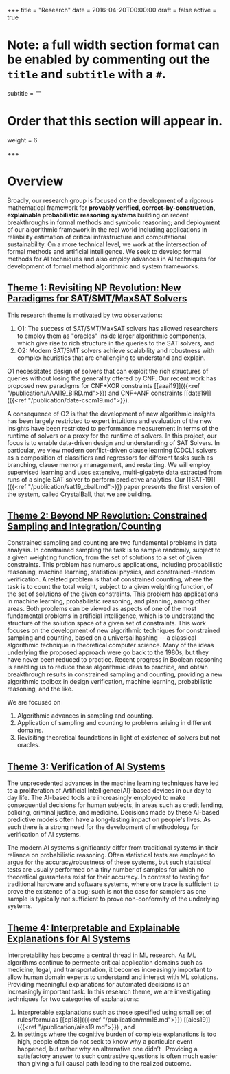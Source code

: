 +++
title = "Research"
date = 2016-04-20T00:00:00
draft = false
active = true


# Note: a full width section format can be enabled by commenting out the `title` and `subtitle` with a `#`.
subtitle = ""

# Order that this section will appear in.
weight = 6

+++

# __Overview__ 

Broadly, our research group is focused on the development of a rigorous mathematical framework for <b> provably verified, correct-by-construction, explainable probabilistic reasoning systems </b> building on recent breakthroughs in formal methods and symbolic reasoning; and deployment of our algorithmic framework in the real world including applications in reliability estimation of critical infrastructure and computational sustainability. On a more technical level, we work at the intersection of formal methods and artificial intelligence. We seek to develop formal methods for AI techniques and also employ advances in AI techniques for development of formal method algorithmic and system frameworks. 


## <u> Theme 1: Revisiting NP Revolution: New Paradigms for SAT/SMT/MaxSAT Solvers </u>

This research theme is motivated by two observations:

1. O1: The success of SAT/SMT/MaxSAT solvers has allowed researchers to employ them as "oracles" inside larger algorithmic components, which give rise to rich structure in the queries to the SAT solvers, and
2. O2: Modern SAT/SMT solvers achieve scalability and robustness with complex heuristics that are challenging to understand and explain. 

O1 necessitates design of solvers that can exploit the rich structures of queries without losing the generality offered by CNF. Our recent work has proposed new paradigms for CNF+XOR constraints
[[aaai19]]({{<ref "/publication/AAAI19_BIRD.md">}}) and CNF+ANF constraints [[date19]]({{<ref "/publication/date-cscm19.md">}}). 

A consequence of O2 is that the development of new algorithmic insights has been largely restricted to expert intuitions and evaluation of the new insights have been restricted to performance measurement in terms of the runtime of solvers or a proxy for the runtime of solvers. In this project, our focus is to enable data-driven design and understanding of SAT Solvers. In particular, we view modern conflict-driven clause learning (CDCL) solvers as a composition of classifiers and regressors for different tasks such as branching, clause memory management, and restarting. We  will employ supervised learning and uses extensive, multi-gigabyte data extracted from runs of a single SAT solver to perform predictive analytics. Our [[SAT-19]]({{<ref "/publication/sat19_cball.md">}}) paper presents the first version of the system, called CrystalBall, that we are building. 

 

## <u> Theme 2: Beyond NP Revolution: Constrained Sampling and Integration/Counting </u>

Constrained sampling and counting are two fundamental problems in data analysis. In constrained sampling the task is to sample randomly, subject to a given weighting function, from the set of solutions to a set of given constraints. This problem has numerous applications, including probabilistic reasoning, machine learning, statistical physics, and constrained-random verification. A related problem is that of constrained counting, where the task is to count the total weight, subject to a given weighting function, of the set of solutions of the given constraints. This problem has applications in machine learning, probabilistic reasoning, and planning, among other areas. Both problems can be viewed as aspects of one of the most fundamental problems in artificial intelligence, which is to understand the structure of the solution space of a given set of constraints. This work focuses on the development of new algorithmic techniques for constrained sampling and counting, based on a universal hashing -- a classical algorithmic technique in theoretical computer science. Many of the ideas underlying the proposed approach were go back to the 1980s, but they have never been reduced to practice. Recent progress in Boolean reasoning is enabling us to reduce these algorithmic ideas to practice, and obtain breakthrough results in constrained sampling and counting, providing a new algorithmic toolbox in design verification, machine learning, probabilistic reasoning, and the like. 

We are focused on

1. Algorithmic advances in sampling and counting.
2. Application of sampling and counting to problems arising in different domains.
3. Revisiting theoretical foundations in light of existence of solvers but not oracles. 


## <u> Theme 3: Verification of AI Systems </u>

The unprecedented advances in the machine learning techniques have led to a proliferation of Artificial Intelligence(AI)-based devices in our day to day life. The AI-based tools are increasingly employed to make consequential decisions for human subjects, in areas such as credit lending, policing, criminal justice, and medicine. Decisions made by these AI-based predictive models often have a long-lasting impact on people's lives. As such there is a strong need for the development of methodology for verification of AI systems. 

The modern AI systems significantly differ from traditional systems in their reliance on probabilistic reasoning.  Often statistical tests are employed to argue for the accuracy/robustness of these systems, but such statistical tests are usually performed on a tiny number of samples for which no theoretical guarantees exist for their accuracy. In contrast to testing for traditional hardware and software systems, where one trace is sufficient to prove the existence of a bug; such is not the case for samplers as one sample is typically not sufficient to prove non-conformity of the underlying systems. 


## <u> Theme 4: Interpretable and Explainable Explanations for AI Systems </u>

Interpretability has become a central thread in ML research. As ML algorithms
continue to permeate critical application domains such as medicine, legal, and
transportation, it becomes increasingly important to allow human domain experts to
understand and interact with ML solutions. Providing meaningful explanations for automated
decisions is an increasingly important task. In this research theme, we are investigating techniques for two categories of explanations:

1. Interpretable explanations such as those specified using small set of rules/formulas [[cp18]]({{<ref "/publication/mm18.md">}}) [[aies19]]({{<ref "/publication/aies19.md">}}) , and
2. In settings where the cognitive burden of complete explanations is too high, people often do not seek to know why
a particular event happened, but rather why an alternative one
didn’t . Providing a satisfactory answer to such
contrastive questions is often much easier than giving a full
causal path leading to the realized outcome. 

